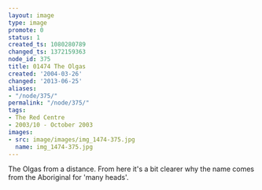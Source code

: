 ```yaml
---
layout: image
type: image
promote: 0
status: 1
created_ts: 1080280789
changed_ts: 1372159363
node_id: 375
title: 01474 The Olgas
created: '2004-03-26'
changed: '2013-06-25'
aliases:
- "/node/375/"
permalink: "/node/375/"
tags:
- The Red Centre
- 2003/10 - October 2003
images:
- src: image/images/img_1474-375.jpg
  name: img_1474-375.jpg
---
```

The Olgas from a distance.  From here it's a bit clearer why the name comes from the Aboriginal for 'many heads'.
